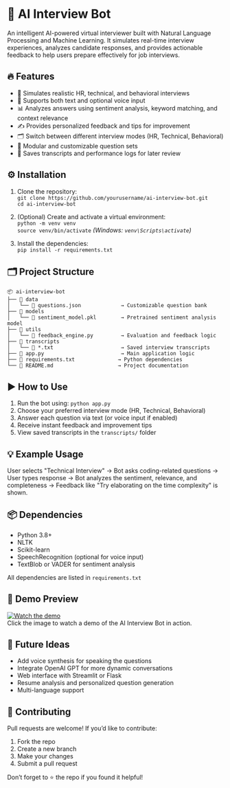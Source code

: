 # 🤖 AI Interview Bot

An intelligent AI-powered virtual interviewer built with Natural Language Processing and Machine Learning. It simulates real-time interview experiences, analyzes candidate responses, and provides actionable feedback to help users prepare effectively for job interviews.

## 🔥 Features

- 🧠 Simulates realistic HR, technical, and behavioral interviews  
- 🎤 Supports both text and optional voice input  
- 📊 Analyzes answers using sentiment analysis, keyword matching, and context relevance  
- ✍️ Provides personalized feedback and tips for improvement  
- 🗂️ Switch between different interview modes (HR, Technical, Behavioral)  
- 🧩 Modular and customizable question sets  
- 💾 Saves transcripts and performance logs for later review  

## ⚙️ Installation

1. Clone the repository:  
   `git clone https://github.com/yourusername/ai-interview-bot.git`  
   `cd ai-interview-bot`  

2. (Optional) Create and activate a virtual environment:  
   `python -m venv venv`  
   `source venv/bin/activate` *(Windows: `venv\Scripts\activate`)*  

3. Install the dependencies:  
   `pip install -r requirements.txt`  

## 🗂 Project Structure

```
📦 ai-interview-bot
├── 📁 data
│   └── 📄 questions.json             → Customizable question bank
├── 📁 models
│   └── 📄 sentiment_model.pkl        → Pretrained sentiment analysis model
├── 📁 utils
│   └── 📄 feedback_engine.py         → Evaluation and feedback logic
├── 📁 transcripts
│   └── 📄 *.txt                      → Saved interview transcripts
├── 📄 app.py                         → Main application logic
├── 📄 requirements.txt              → Python dependencies
└── 📄 README.md                     → Project documentation
```

## ▶️ How to Use

1. Run the bot using: `python app.py`  
2. Choose your preferred interview mode (HR, Technical, Behavioral)  
3. Answer each question via text (or voice input if enabled)  
4. Receive instant feedback and improvement tips  
5. View saved transcripts in the `transcripts/` folder  

## 💡 Example Usage

User selects "Technical Interview" → Bot asks coding-related questions → User types response → Bot analyzes the sentiment, relevance, and completeness → Feedback like "Try elaborating on the time complexity" is shown.  

## 📦 Dependencies

- Python 3.8+  
- NLTK  
- Scikit-learn  
- SpeechRecognition (optional for voice input)  
- TextBlob or VADER for sentiment analysis  

All dependencies are listed in `requirements.txt`  

## 🎥 Demo Preview

[![Watch the demo](https://img.youtube.com/vi/YOUR_VIDEO_ID_HERE/0.jpg)](https://www.youtube.com/watch?v=YOUR_VIDEO_ID_HERE)  
Click the image to watch a demo of the AI Interview Bot in action.

## 🚀 Future Ideas

- Add voice synthesis for speaking the questions  
- Integrate OpenAI GPT for more dynamic conversations  
- Web interface with Streamlit or Flask  
- Resume analysis and personalized question generation  
- Multi-language support  

## 🤝 Contributing

Pull requests are welcome! If you’d like to contribute:  
1. Fork the repo  
2. Create a new branch  
3. Make your changes  
4. Submit a pull request  

Don’t forget to ⭐ the repo if you found it helpful!
